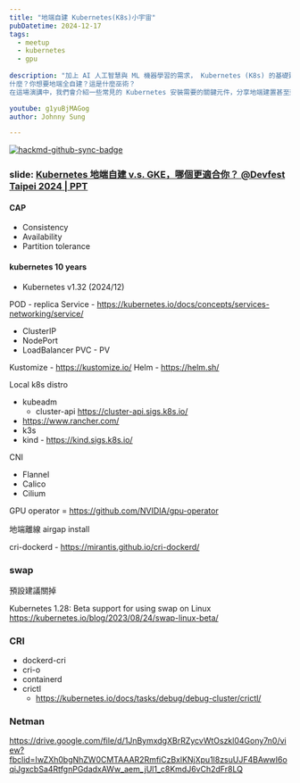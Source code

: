```yaml
---
title: "地端自建 Kubernetes(K8s)小宇宙"
pubDatetime: 2024-12-17
tags:
  - meetup
  - kubernetes
  - gpu
  
description: "加上 AI 人工智慧與 ML 機器學習的需求， Kubernetes (K8s) 的基礎建設更為重要。
什麼？你想要地端全自建？這是什麼巫術？
在這場演講中，我們會介紹一些常見的 Kubernetes 安裝需要的關鍵元件，分享地端建置甚至到 GPU 主機建置遇到的問題，給大家做一個指引，少走一些彎路"

youtube: g1yuBjMAGog
author: Johnny Sung

---
```


[![hackmd-github-sync-badge](https://hackmd.io/B_74ukSOQniZ2-hcB0Cmzg/badge)](https://hackmd.io/B_74ukSOQniZ2-hcB0Cmzg)

### slide: [Kubernetes 地端自建 v.s. GKE，哪個更適合你？ @Devfest Taipei 2024 | PPT](https://www.slideshare.net/slideshow/kubernetes-v-s-gke-devfest-taipei-2024/273727315)

#### CAP

- Consistency
- Availability
- Partition tolerance

#### kubernetes 10 years

- Kubernetes v1.32 (2024/12)

POD - replica
Service - https://kubernetes.io/docs/concepts/services-networking/service/

- ClusterIP
- NodePort
- LoadBalancer
  PVC - PV

Kustomize - https://kustomize.io/
Helm - https://helm.sh/

Local k8s distro

- kubeadm
  - cluster-api https://cluster-api.sigs.k8s.io/
- https://www.rancher.com/
- k3s
- kind - https://kind.sigs.k8s.io/

CNI

- Flannel
- Calico
- Cilium

GPU operator = https://github.com/NVIDIA/gpu-operator

地端離線 airgap install

cri-dockerd - https://mirantis.github.io/cri-dockerd/

### swap

預設建議關掉

Kubernetes 1.28: Beta support for using swap on Linux
https://kubernetes.io/blog/2023/08/24/swap-linux-beta/

### CRI

- dockerd-cri
- cri-o
- containerd
- crictl
  - https://kubernetes.io/docs/tasks/debug/debug-cluster/crictl/

### Netman

https://drive.google.com/file/d/1JnBymxdgXBrRZycvWtOszkl04Gony7n0/view?fbclid=IwZXh0bgNhZW0CMTAAAR2RmfiCzBxlKNjXpu1l8zsuUJF4BAwwI6oqiJgxcbSa4RtfgnPGdadxAWw_aem_jUl1_c8KmdJ6vCh2dFr8LQ
